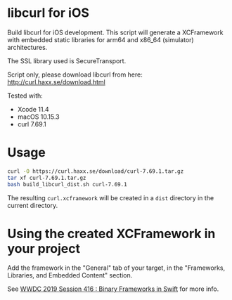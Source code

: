 # libcurl for iOS

Build libcurl for iOS development.
This script will generate a XCFramework with embedded static libraries for arm64 and x86_64 (simulator) architectures.

The SSL library used is SecureTransport.

Script only, please download libcurl from here: http://curl.haxx.se/download.html

Tested with:

- Xcode 11.4
- macOS 10.15.3
- curl 7.69.1

# Usage

```bash
curl -O https://curl.haxx.se/download/curl-7.69.1.tar.gz
tar xf curl-7.69.1.tar.gz
bash build_libcurl_dist.sh curl-7.69.1
```

The resulting `curl.xcframework` will be created in a `dist` directory in the current directory.

# Using the created XCFramework in your project

Add the framework in the "General" tab of your target, in the "Frameworks, Libraries, and Embedded Content" section.

See [WWDC 2019 Session 416 : Binary Frameworks in Swift](https://developer.apple.com/videos/play/wwdc2019/416/) for more info.
